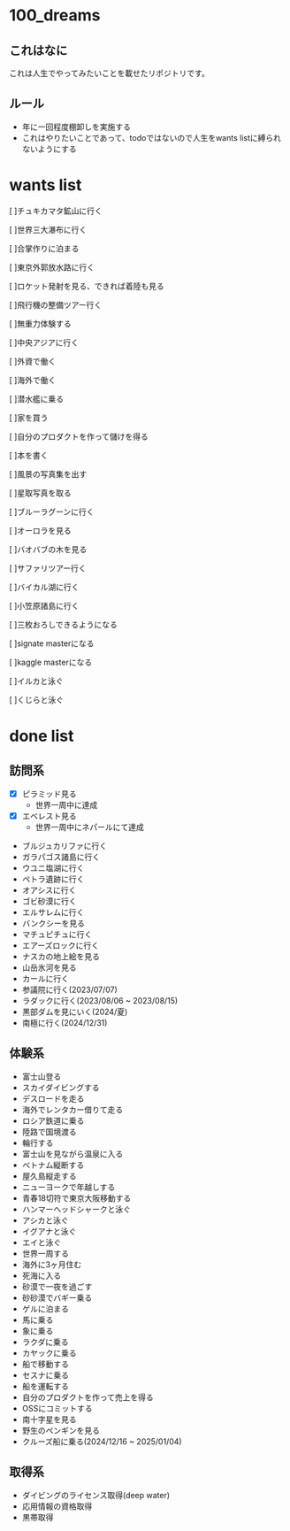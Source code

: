 # 100_dreams

## これはなに
これは人生でやってみたいことを載せたリポジトリです。

## ルール
- 年に一回程度棚卸しを実施する
- これはやりたいことであって、todoではないので人生をwants listに縛られないようにする

# wants list
[ ]チュキカマタ鉱山に行く

[ ]世界三大瀑布に行く

[ ]合掌作りに泊まる

[ ]東京外郭放水路に行く

[ ]ロケット発射を見る、できれば着陸も見る

[ ]飛行機の整備ツアー行く

[ ]無重力体験する

[ ]中央アジアに行く

[ ]外資で働く

[ ]海外で働く

[ ]潜水艦に乗る

[ ]家を買う

[ ]自分のプロダクトを作って儲けを得る

[ ]本を書く

[ ]風景の写真集を出す

[ ]星取写真を取る

[ ]ブルーラグーンに行く

[ ]オーロラを見る

[ ]バオバブの木を見る

[ ]サファリツアー行く

[ ]バイカル湖に行く

[ ]小笠原諸島に行く

[ ]三枚おろしできるようになる

[ ]signate masterになる

[ ]kaggle masterになる

[ ]イルカと泳ぐ

[ ]くじらと泳ぐ

# done list
## 訪問系

- [x] ピラミッド見る
    - 世界一周中に達成
- [x] エベレスト見る
    - 世界一周中にネパールにて達成
- ブルジュカリファに行く
- ガラパゴス諸島に行く
- ウユニ塩湖に行く
- ペトラ遺跡に行く
- オアシスに行く
- ゴビ砂漠に行く
- エルサレムに行く
- バンクシーを見る
- マチュピチュに行く
- エアーズロックに行く
- ナスカの地上絵を見る
- 山岳氷河を見る
- カールに行く
- 参議院に行く(2023/07/07)
- ラダックに行く(2023/08/06 ~ 2023/08/15) 
- 黒部ダムを見にいく(2024/夏)
- 南極に行く(2024/12/31)

## 体験系
- 富士山登る
- スカイダイビングする
- デスロードを走る
- 海外でレンタカー借りて走る
- ロシア鉄道に乗る
- 陸路で国境渡る
- 輪行する
- 富士山を見ながら温泉に入る
- ベトナム縦断する
- 屋久島縦走する
- ニューヨークで年越しする
- 青春18切符で東京大阪移動する
- ハンマーヘッドシャークと泳ぐ
- アシカと泳ぐ
- イグアナと泳ぐ
- エイと泳ぐ
- 世界一周する
- 海外に3ヶ月住む
- 死海に入る
- 砂漠で一夜を過ごす
- 砂砂漠でバギー乗る
- ゲルに泊まる
- 馬に乗る
- 象に乗る
- ラクダに乗る
- カヤックに乗る
- 船で移動する
- セスナに乗る
- 船を運転する
- 自分のプロダクトを作って売上を得る
- OSSにコミットする
- 南十字星を見る
- 野生のペンギンを見る
- クルーズ船に乗る(2024/12/16 ~ 2025/01/04)

## 取得系
- ダイビングのライセンス取得(deep water)
- 応用情報の資格取得
- 黒帯取得